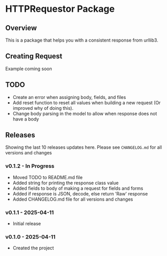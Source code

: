# HTTPRequestor Package

## Overview
This is a package that helps you with a consistent response from urllib3.

## Creating Request
Example coming soon

## TODO
- Create an error when assigning body, fields, and files
- Add reset function to reset all values when building a new request (Or improved why of doing this).
- Change body parsing in the model to allow when response does not have a body

## Releases
Showing the last 10 releases updates here. Please see `CHANGELOG.md` for all versions and changes

### v0.1.2 - In Progress
- Moved TODO to README.md file
- Added string for printing the response class value
- Added fields to body of making a request for fields and forms
- Added if response is JSON, decode, else return 'Raw' response
- Added CHANGELOG.md file for all versions and changes

### v0.1.1 - 2025-04-11
- Initial release

### v0.1.0 - 2025-04-11
- Created the project